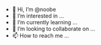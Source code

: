 - 👋 Hi, I’m @noobe
- 👀 I’m interested in ...
- 🌱 I’m currently learning ...
- 💞️ I’m looking to collaborate on ...
- 📫 How to reach me ...

<!---
noobe/noobe is a ✨ special ✨ repository because its `README.md` (this file) appears on your GitHub profile.
You can click the Preview link to take a look at your changes.
--->
